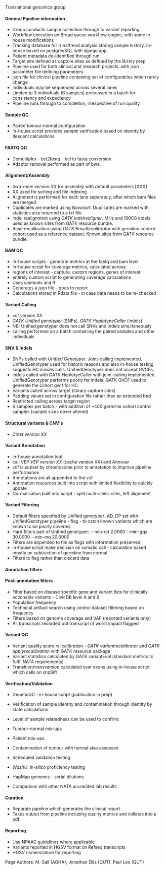  Translational genomics group

#### General Pipeline information
 * Group conducts sample collection through to variant reporting
 * Workflow execution on Broad queue workflow engine, with some in-house modifications
 * Tracking database for runs/trend analysis storing sample history. In-house based on postgresSQL with django app
 * Patient metadata de-identified through run
 * Target site defined as capture sites as defined by the library prep
 * Pipeline used for both clinical and research projects, with json parameter file defining parameters
 * json file for clinical pipeline containing set of configurables which rarely change
 * Individuals may be sequenced across several lanes
 * Limited to 3 individuals (6 samples) processed in a batch for consistency and expediency
 * Pipeline runs through to completion, irrespective of run quality


#### Sample QC

 * Paired tumour-normal configuration
 * In-house script provides sample verification based on identity by descent calculations

#### FASTQ QC

 * Demultiplex - _bcl2fastq_ - bcl to fastq conversion.
 * Adaptor removal performed as part of bwa.

#### Alignment/Assembly

 * _bwa-mem version XX_ for assembly with default parameters [XXX]
 * XX used for sorting and file indexing
 * Alignment is performed for each lane separately, after which bam files are merged
 * Duplicates are marked using _Novosort_. Duplicates are marked with statistics also returned to a txt file
 * Indel realignment using _GATK Indelrealigner_. Mills and 1000G indels used as known sites from GATK resource bundle.
 * Base recalibration using _GATK BaseRecalibrator_ with germline control cohort used as a reference dataset. Known sites from GATK resource bundle.

#### BAM QC

 * In-house scripts - generate metrics at the fastq and bam level
 * In-house script for coverage metrics, calculated across:
  * regions of interest - capture, custom regions, genes of interest
  * entirely custom script to generating coverage calculations
 * Uses samtools and R
 * Generates a json file - goes to report
 * Calculations stored in Rdata file - in case data needs to be re-checked

#### Variant Calling

 * vcf version XX
 * _GATK Unified genotyper_ (SNPs), _GATK HaplotypeCaller_ (indels)
 * NB: Unified genotyper does not call SNVs and indels simultaneously
 * calling performed on a batch containing the paired samples and other individuals

#### SNV & Indels 

 * SNPs called with _Unified Genotyper_. Joint-calling implemented. UnifiedGenotyper used for historic reasons and also in-house testing suggests HC misses calls. UnifiedGenotyper does not accept GVCFs.
 * Indels called with GATK HaplotyeCaller with joint-calling implemented. UnifiedGenotyper performs poorly for indels. GATK GVCF used to generate the cohort gvcf for HC.
 * Variants called across target (library capture sites)
 * Padding values set in configuration file rather than an extended bed
 * Restricted calling across target region
 * 6 samples per batch - with addition of ~400 germline cohort control samples (sample sizes never altered)

#### Structural variants & CNV's 

 * _Crest version XX_

#### Variant Annotation

 * in-house annotation tool
 * call VEP _VEP version XX_ (cache version XX) and Annovar
 * vcf is subset by chromosome prior to annotation to improve pipeline performance
 * Annotations are all appended to the vcf
 * Annotation resources built into script with limited flexibility to quickly update
 * Normalisation built into script - split multi-allelic sites, left alignment

#### Variant Filtering

 * Default filters specified by Unified genotyper: AD, DP set with UnifiedGenotyper pipeline - flag - to catch known variants which are known to be poorly covered.
 * Hard filters part of Unified genotyper: --min-qd 2.0000 --min-gqx 30.0000 --min-mq 20.0000
 * Filters are appended to file as flags with information preserved
 * in-house script make decision on somatic call - calculation based mostly on subtraction of germline from normal
 * Filters to flag rather than discard data

#### Annotation filters 

#### Post-annotation filters 

 * Filter based on disease specific gene and variant lists for clinically actionable variants - CivicDB level A and B
  * Population frequency
  * Technical artifact search using control dataset filtering based on frequency
  * Filters based on genome coverage and VAF (reported variants only)
 * All transcripts recorded but transcript of worst impact flagged

#### Variant QC

 * Variant quality score re-calibration - _GATK variantrecalibrator_ and _GATK applyrecalibration_ with GATK resource package
 * Variant statistics calculated by GATK variantEval (standard metrics to fulfil NATA requirements)
 * Transition/transversion calculated over exons using in-house script which calls on snpSift

#### Verification/Validation

 * GeneticQC - in-house script (publication in prep)
 * Verification of sample identity and contamination through identity by state calculations
  * Level of sample relatedness can be used to confirm:
   * Tumour-normal mix-ups
   * Patient mix-ups
  * Contamination of tumour with normal also assessed

 * Scheduled validation testing:
  * _WashU_: in-silico proficiency testing
  * HapMap genomes - serial dilutions
  * Comparison with other NATA accredited lab results

#### Curation

 * Separate pipeline which generates the clinical report
 * Takes output from pipeline including quality metrics and collates into a pdf

#### Reporting

 * Use NPAAC guidelines where applicable
 * Variants reported in HGSV format on Refseq transcripts
 * HGSV nomenclature for reporting

Page Authors: M. Gall (AGHA), Jonathan Ellis (QUT), Paul Leo (QUT)
